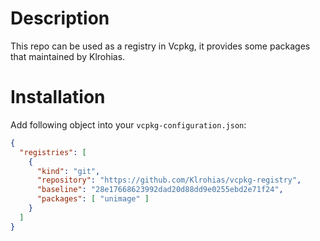 # Description
This repo can be used as a registry in Vcpkg, it provides some packages that maintained by Klrohias.

# Installation
Add following object into your `vcpkg-configuration.json`:
```json
{
  "registries": [
    {
      "kind": "git",
      "repository": "https://github.com/Klrohias/vcpkg-registry",
      "baseline": "28e17668623992dad20d88dd9e0255ebd2e71f24",
      "packages": [ "unimage" ]
    }
  ]
}
```
